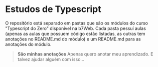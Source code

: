 # Estudos de Typescript
O repositório está separado em pastas que são os módulos do curso "Typescript do Zero" disponível na b7Web.
Cada pasta pessuí aulas (apenas as aulas que possuem código estão listadas, as outras tem anotações no README.md do módulo) e um README.md para as anotações do módulo.

>**São minhas anotações**
>Apenas quero anotar meu aprendizado. E talvez ajudar alguém com isso...